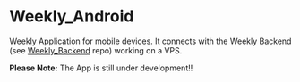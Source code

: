 # Weekly_Android
Weekly Application for mobile devices. It connects with the Weekly Backend (see [Weekly_Backend](https://github.com/Canderousx/Weekly_Backend) repo) working on a VPS.

**Please Note:** The App is still under development!!
